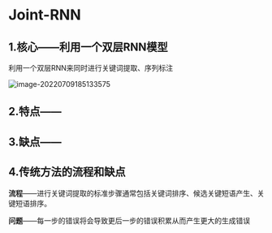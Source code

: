 # Joint-RNN

## 1.核心——利用一个双层RNN模型

利用一个双层RNN来同时进行关键词提取、序列标注

![image-20220709185133575](C:\Users\Trace\AppData\Roaming\Typora\typora-user-images\image-20220709185133575.png)

## 2.特点——

## 3.缺点——

## 4.传统方法的流程和缺点

**流程**——进行关键词提取的标准步骤通常包括关键词排序、候选关键短语产生、关键短语排序。

**问题**——每一步的错误将会导致更后一步的错误积累从而产生更大的生成错误

